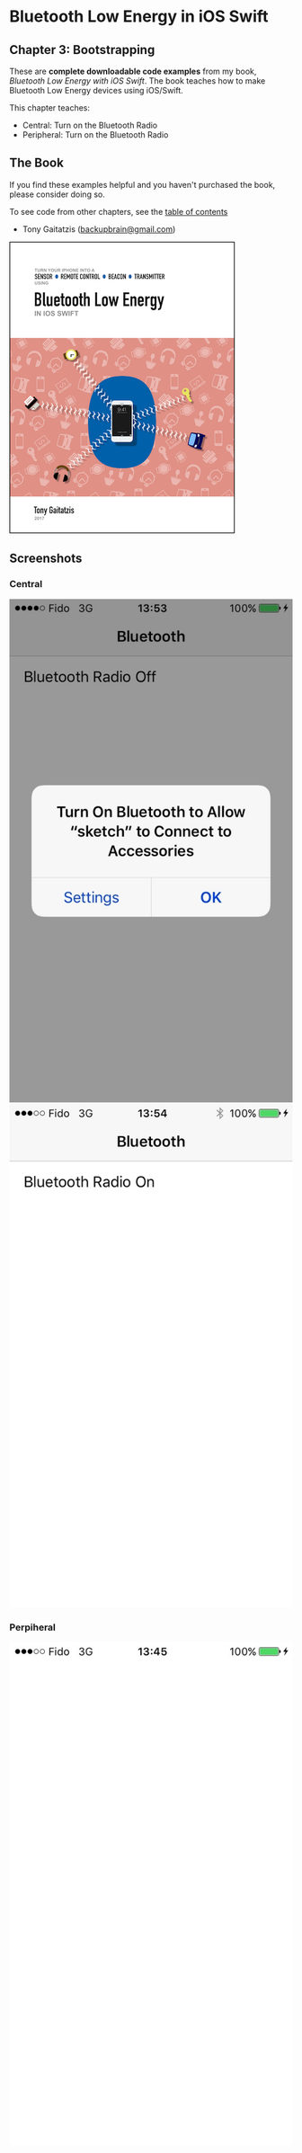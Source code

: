 # Bluetooth Low Energy in iOS Swift

## Chapter 3: Bootstrapping



These are **complete downloadable code examples** from my book, _Bluetooth Low Energy with iOS Swift_.  The book teaches how to make Bluetooth Low Energy devices using iOS/Swift.  

This chapter teaches:
* Central: Turn on the Bluetooth Radio
* Peripheral: Turn on the Bluetooth Radio

## The Book

If you find these examples helpful and you haven't purchased the book, please consider doing so.

To see code from other chapters, see the [table of contents](https://github.com/BluetoothLowEnergyIniOSSwift/Book)

- Tony Gaitatzis (<backupbrain@gmail.com>)

![BookCover](https://github.com/BluetoothLowEnergyIniOSSwift/Book/blob/master/Bluetooth%20Low%20Energy%20in%20iOS%20Swift%20Cover.png)


## Screenshots


### Central

![ScreenShot](Screenshots/Central%201.jpg)
![ScreenShot](Screenshots/Central%202.jpg)

### Perpiheral

![ScreenShot](Screenshots/Peripheral%201.jpg)
